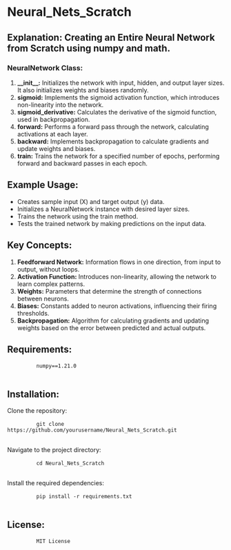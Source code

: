 <body>
    <h1>Neural_Nets_Scratch</h1>
    <h2>Explanation: Creating an Entire Neural Network from Scratch using numpy and math.</h2>
    <h3>NeuralNetwork Class:</h3>
    <ol>
        <li>
            <strong>__init__:</strong> Initializes the network with input, hidden, and output layer sizes. It also initializes weights and biases randomly.
        </li>
        <li>
            <strong>sigmoid:</strong> Implements the sigmoid activation function, which introduces non-linearity into the network.
        </li>
        <li>
            <strong>sigmoid_derivative:</strong> Calculates the derivative of the sigmoid function, used in backpropagation.
        </li>
        <li>
            <strong>forward:</strong> Performs a forward pass through the network, calculating activations at each layer.
        </li>
        <li>
            <strong>backward:</strong> Implements backpropagation to calculate gradients and update weights and biases.
        </li>
        <li>
            <strong>train:</strong> Trains the network for a specified number of epochs, performing forward and backward passes in each epoch.
        </li>
    </ol>
    <h2>Example Usage:</h2>
    <ul>
        <li>Creates sample input (X) and target output (y) data.</li>
        <li>Initializes a NeuralNetwork instance with desired layer sizes.</li>
        <li>Trains the network using the train method.</li>
        <li>Tests the trained network by making predictions on the input data.</li>
    </ul>
    <h2>Key Concepts:</h2>
    <ol>
        <li><strong>Feedforward Network:</strong> Information flows in one direction, from input to output, without loops.</li>
        <li><strong>Activation Function:</strong> Introduces non-linearity, allowing the network to learn complex patterns.</li>
        <li><strong>Weights:</strong> Parameters that determine the strength of connections between neurons.</li>
        <li><strong>Biases:</strong> Constants added to neuron activations, influencing their firing thresholds.</li>
        <li><strong>Backpropagation:</strong> Algorithm for calculating gradients and updating weights based on the error between predicted and actual outputs.</li>
    </ol>
    <h2>Requirements:</h2>
    <pre>
        <code>numpy==1.21.0</code>
    </pre>
    <h2>Installation:</h2>
    <p>Clone the repository:</p>
    <pre>
        <code>git clone https://github.com/yourusername/Neural_Nets_Scratch.git</code>
    </pre>
    <p>Navigate to the project directory:</p>
    <pre>
        <code>cd Neural_Nets_Scratch</code>
    </pre>
    <p>Install the required dependencies:</p>
    <pre>
        <code>pip install -r requirements.txt</code>
    </pre>
    <h2>License:</h2>
    <pre>
        <code>MIT License</code>
    </pre>
</body>
